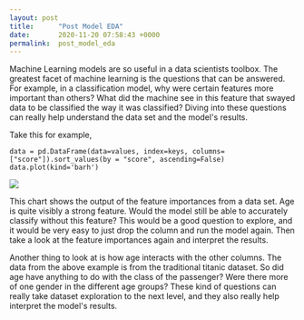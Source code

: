 ```yaml
---
layout: post
title:      "Post Model EDA"
date:       2020-11-20 07:58:43 +0000
permalink:  post_model_eda
---
```



Machine Learning models are so useful in a data scientists toolbox.  The greatest facet of machine learning is the questions that can be answered.  For example, in a classification model, why were certain features more important than others?  What did the machine see in this feature that swayed data to be classified the way it was classified?  Diving into these questions can really help understand the data set and the model's results.

Take this for example, 

```
data = pd.DataFrame(data=values, index=keys, columns=["score"]).sort_values(by = "score", ascending=False)
data.plot(kind='barh')
```


![](https://i.stack.imgur.com/Iy33M.pnghttp://)

This chart shows the output of the feature importances from a data set.  Age is quite visibly a strong feature.  Would the model still be able to accurately classify without this feature? This would be a good question to explore, and it would be very easy to just drop the column and run the model again.  Then take a look at the feature importances again and interpret the results.

Another thing to look at is how age interacts with the other columns.  The data from the above example is from the traditional titanic dataset.  So did age have anything to do with the class of the passenger? Were there more of one gender in the different age groups? These kind of questions can really take dataset exploration to the next level, and they also really help interpret the model's results.

